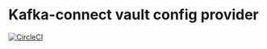 # Kafka-connect vault config provider
[![CircleCI](https://circleci.com/gh/provectus/kafka-connect-vault-config-provider/tree/master.svg?style=svg)](https://circleci.com/gh/provectus/kafka-connect-vault-config-provider/tree/master)

